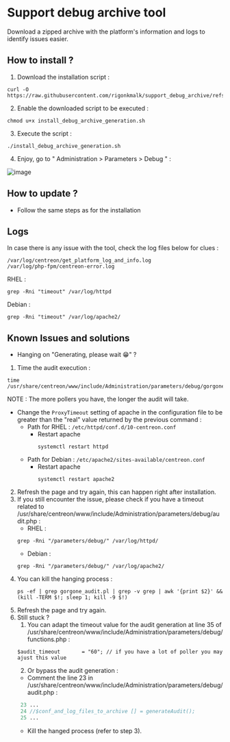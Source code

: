 # Support debug archive tool
Download a zipped archive with the platform's information and logs to identify issues easier.

## How to install ?

1. Download the installation script : 

```
curl -O https://raw.githubusercontent.com/rigonkmalk/support_debug_archive/refs/heads/master/install_debug_archive_generation.sh
```
2. Enable the downloaded script to be executed :

```
chmod u+x install_debug_archive_generation.sh
```
3. Execute the script :

```
./install_debug_archive_generation.sh
```
4. Enjoy, go to " Administration  >  Parameters  >  Debug " :

<img alt="image" src="https://github.com/ykacherCentreon/support_debug_archive/assets/85548802/ba40fe1c-b8b1-4b93-9e5e-8106e5ad8c7e">

## How to update ?

- Follow the same steps as for the installation

## Logs

In case there is any issue with the tool, check the log files below for clues :


```
/var/log/centreon/get_platform_log_and_info.log
/var/log/php-fpm/centreon-error.log
```

RHEL :


```
grep -Rni "timeout" /var/log/httpd
```

Debian :

```
grep -Rni "timeout" /var/log/apache2/
```

## Known Issues and solutions

- Hanging on "Generating, please wait 😁" ?
1. Time the audit execution : 
```
time /usr/share/centreon/www/include/Administration/parameters/debug/gorgone_audit.pl
```
NOTE : The more pollers you have, the longer the audit will take.
- Change the `ProxyTimeout` setting of apache in the configuration file to be greater than the "real" value returned by the previous command :
  - Path for RHEL   : `/etc/httpd/conf.d/10-centreon.conf`
    - Restart apache
      ```
      systemctl restart httpd
      ```
  - Path for Debian : `/etc/apache2/sites-available/centreon.conf`
    - Restart apache
      ```
      systemctl restart apache2
      ```
 
2. Refresh the page and try again, this can happen right after installation.
3. If you still encounter the issue, please check if you have a timeout related to /usr/share/centreon/www/include/Administration/parameters/debug/audit.php :
    - RHEL :
    ```
    grep -Rni "/parameters/debug/" /var/log/httpd/
    ```
    - Debian :
    ```
    grep -Rni "/parameters/debug/" /var/log/apache2/
    ```
4. You can kill the hanging process :
    ```
    ps -ef | grep gorgone_audit.pl | grep -v grep | awk '{print $2}' && (kill -TERM $!; sleep 1; kill -9 $!)
    ```
5. Refresh the page and try again.
6. Still stuck ? 
   1. You can adapt the timeout value for the audit generation at line 35 of /usr/share/centreon/www/include/Administration/parameters/debug/functions.php :  
   ```
   $audit_timeout       = "60"; // if you have a lot of poller you may ajust this value
   ```
   2. Or bypass the audit generation :
     - Comment the line 23 in /usr/share/centreon/www/include/Administration/parameters/debug/audit.php :
     ```php   
      23 ...
      24 //$conf_and_log_files_to_archive [] = generateAudit();
      25 ...
      ```
     - Kill the hanged process (refer to step 3).
